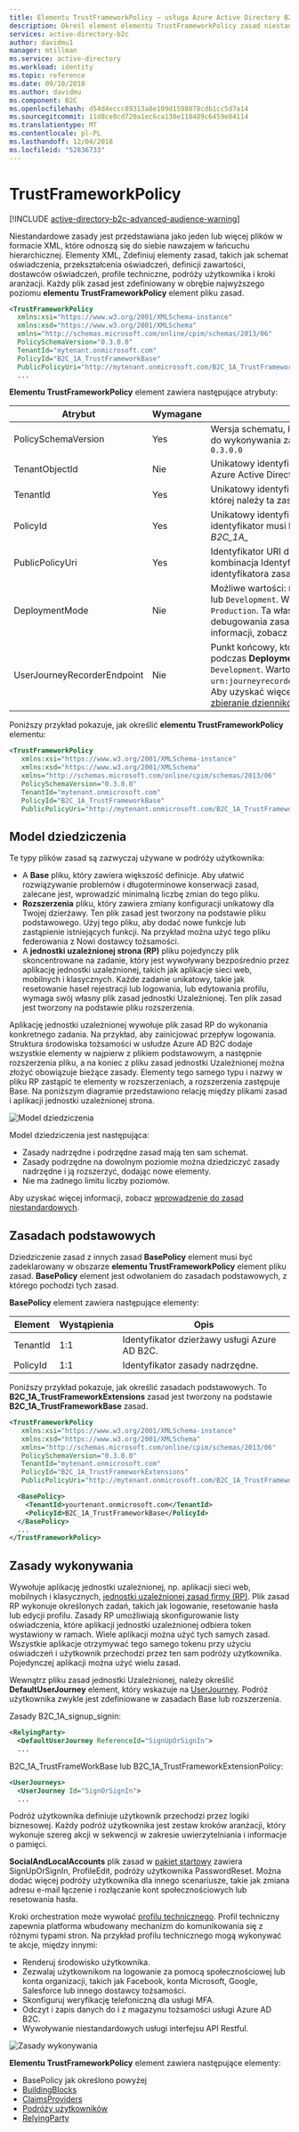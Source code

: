 ```yaml
---
title: Elementu TrustFrameworkPolicy — usługa Azure Active Directory B2C | Dokumentacja firmy Microsoft
description: Określ element elementu TrustFrameworkPolicy zasad niestandardowych w usłudze Azure Active Directory B2C.
services: active-directory-b2c
author: davidmu1
manager: mtillman
ms.service: active-directory
ms.workload: identity
ms.topic: reference
ms.date: 09/10/2018
ms.author: davidmu
ms.component: B2C
ms.openlocfilehash: d54d4eccc89313a8e109d1598078cdb1cc5d7a14
ms.sourcegitcommit: 11d8ce8cd720a1ec6ca130e118489c6459e04114
ms.translationtype: MT
ms.contentlocale: pl-PL
ms.lasthandoff: 12/04/2018
ms.locfileid: "52836733"
---
```

# <a name="trustframeworkpolicy"></a>TrustFrameworkPolicy

[!INCLUDE [active-directory-b2c-advanced-audience-warning](../../includes/active-directory-b2c-advanced-audience-warning.md)]

Niestandardowe zasady jest przedstawiana jako jeden lub więcej plików w formacie XML, które odnoszą się do siebie nawzajem w łańcuchu hierarchicznej. Elementy XML, Zdefiniuj elementy zasad, takich jak schemat oświadczenia, przekształcenia oświadczeń, definicji zawartości, dostawców oświadczeń, profile techniczne, podróży użytkownika i kroki aranżacji. Każdy plik zasad jest zdefiniowany w obrębie najwyższego poziomu **elementu TrustFrameworkPolicy** element pliku zasad. 

```XML
<TrustFrameworkPolicy
  xmlns:xsi="https://www.w3.org/2001/XMLSchema-instance"
  xmlns:xsd="https://www.w3.org/2001/XMLSchema"
  xmlns="http://schemas.microsoft.com/online/cpim/schemas/2013/06"
  PolicySchemaVersion="0.3.0.0"
  TenantId="mytenant.onmicrosoft.com"
  PolicyId="B2C_1A_TrustFrameworkBase"
  PublicPolicyUri="http://mytenant.onmicrosoft.com/B2C_1A_TrustFrameworkBase">
  ...
```


**Elementu TrustFrameworkPolicy** element zawiera następujące atrybuty:

| Atrybut | Wymagane | Opis |
|---------- | -------- | ----------- |
| PolicySchemaVersion | Yes | Wersja schematu, który ma być używany do wykonywania zasad. Wartość musi być `0.3.0.0` |
| TenantObjectId | Nie | Unikatowy identyfikator dzierżawy usługi Azure Active Directory (Azure AD) B2C. |
| TenantId | Yes | Unikatowy identyfikator dzierżawy, do której należy ta zasada. |
| PolicyId | Yes | Unikatowy identyfikator zasad. Ten identyfikator musi być poprzedzony *B2C_1A_* |
| PublicPolicyUri | Yes | Identyfikator URI dla zasad, które jest kombinacja Identyfikatora dzierżawy oraz identyfikatora zasad. |
| DeploymentMode | Nie | Możliwe wartości: `Production`, `Debugging`, lub `Development`. Wartość domyślna to `Production`. Ta właściwość służy do debugowania zasady. Aby uzyskać więcej informacji, zobacz [zbieranie dzienników](active-directory-b2c-troubleshoot-custom.md). |
| UserJourneyRecorderEndpoint | Nie | Punkt końcowy, który jest używany podczas **DeploymentMode** ustawiono `Development`. Wartość musi być `urn:journeyrecorder:applicationinsights`. Aby uzyskać więcej informacji, zobacz [zbieranie dzienników](active-directory-b2c-troubleshoot-custom.md). |


Poniższy przykład pokazuje, jak określić **elementu TrustFrameworkPolicy** elementu:

``` XML
<TrustFrameworkPolicy
   xmlns:xsi="https://www.w3.org/2001/XMLSchema-instance"
   xmlns:xsd="https://www.w3.org/2001/XMLSchema"
   xmlns="http://schemas.microsoft.com/online/cpim/schemas/2013/06"
   PolicySchemaVersion="0.3.0.0"
   TenantId="mytenant.onmicrosoft.com"
   PolicyId="B2C_1A_TrustFrameworkBase"
   PublicPolicyUri="http://mytenant.onmicrosoft.com/B2C_1A_TrustFrameworkBase">
```

## <a name="inheritance-model"></a>Model dziedziczenia

Te typy plików zasad są zazwyczaj używane w podróży użytkownika:

- A **Base** pliku, który zawiera większość definicje. Aby ułatwić rozwiązywanie problemów i długoterminowe konserwacji zasad, zalecane jest, wprowadzić minimalną liczbę zmian do tego pliku.
- **Rozszerzenia** pliku, który zawiera zmiany konfiguracji unikatowy dla Twojej dzierżawy. Ten plik zasad jest tworzony na podstawie pliku podstawowego. Użyj tego pliku, aby dodać nowe funkcje lub zastąpienie istniejących funkcji. Na przykład można użyć tego pliku federowania z Nowi dostawcy tożsamości.
- A **jednostki uzależnionej strona (RP)** pliku pojedynczy plik skoncentrowane na zadanie, który jest wywoływany bezpośrednio przez aplikację jednostki uzależnionej, takich jak aplikacje sieci web, mobilnych i klasycznych. Każde zadanie unikatowy, takie jak resetowanie haseł rejestracji lub logowania, lub edytowania profilu, wymaga swój własny plik zasad jednostki Uzależnionej. Ten plik zasad jest tworzony na podstawie pliku rozszerzenia. 

Aplikację jednostki uzależnionej wywołuje plik zasad RP do wykonania konkretnego zadania. Na przykład, aby zainicjować przepływ logowania. Struktura środowiska tożsamości w usłudze Azure AD B2C dodaje wszystkie elementy w najpierw z plikiem podstawowym, a następnie rozszerzenia pliku, a na koniec z pliku zasad jednostki Uzależnionej można złożyć obowiązuje bieżące zasady. Elementy tego samego typu i nazwy w pliku RP zastąpić te elementy w rozszerzeniach, a rozszerzenia zastępuje Base. Na poniższym diagramie przedstawiono relację między plikami zasad i aplikacji jednostki uzależnionej strona.

![Model dziedziczenia](./media/trustframeworkpolicy/custom-policy-Inheritance-model.png)

Model dziedziczenia jest następująca:

- Zasady nadrzędne i podrzędne zasad mają ten sam schemat.
- Zasady podrzędne na dowolnym poziomie można dziedziczyć zasady nadrzędne i ją rozszerzyć, dodając nowe elementy.
- Nie ma żadnego limitu liczby poziomów.

Aby uzyskać więcej informacji, zobacz [wprowadzenie do zasad niestandardowych](active-directory-b2c-get-started-custom.md).

## <a name="base-policy"></a>Zasadach podstawowych

Dziedziczenie zasad z innych zasad **BasePolicy** element musi być zadeklarowany w obszarze **elementu TrustFrameworkPolicy** element pliku zasad. **BasePolicy** element jest odwołaniem do zasadach podstawowych, z którego pochodzi tych zasad.  

**BasePolicy** element zawiera następujące elementy:

| Element | Wystąpienia | Opis |
| ------- | ----------- | --------|
| TenantId | 1:1 | Identyfikator dzierżawy usługi Azure AD B2C. |
| PolicyId | 1:1 | Identyfikator zasady nadrzędne. |


Poniższy przykład pokazuje, jak określić zasadach podstawowych. To **B2C_1A_TrustFrameworkExtensions** zasad jest tworzony na podstawie **B2C_1A_TrustFrameworkBase** zasad. 

``` XML
<TrustFrameworkPolicy
   xmlns:xsi="https://www.w3.org/2001/XMLSchema-instance"
   xmlns:xsd="https://www.w3.org/2001/XMLSchema"
   xmlns="http://schemas.microsoft.com/online/cpim/schemas/2013/06"
   PolicySchemaVersion="0.3.0.0"
   TenantId="mytenant.onmicrosoft.com"
   PolicyId="B2C_1A_TrustFrameworkExtensions"
   PublicPolicyUri="http://mytenant.onmicrosoft.com/B2C_1A_TrustFrameworkExtensions">

  <BasePolicy>
    <TenantId>yourtenant.onmicrosoft.com</TenantId>
    <PolicyId>B2C_1A_TrustFrameworkBase</PolicyId>
  </BasePolicy>
  ...
</TrustFrameworkPolicy>
```

## <a name="policy-execution"></a>Zasady wykonywania

Wywołuje aplikację jednostki uzależnionej, np. aplikacji sieci web, mobilnych i klasycznych, [jednostki uzależnionej zasad firmy (RP)](relyingparty.md). Plik zasad RP wykonuje określonych zadań, takich jak logowanie, resetowanie hasła lub edycji profilu. Zasady RP umożliwiają skonfigurowanie listy oświadczenia, które aplikacji jednostki uzależnionej odbiera token wystawiony w ramach. Wiele aplikacji można użyć tych samych zasad. Wszystkie aplikacje otrzymywać tego samego tokenu przy użyciu oświadczeń i użytkownik przechodzi przez ten sam podróży użytkownika. Pojedynczej aplikacji można użyć wielu zasad.

Wewnątrz pliku zasad jednostki Uzależnionej, należy określić **DefaultUserJourney** element, który wskazuje na [UserJourney](userjourneys.md). Podróż użytkownika zwykle jest zdefiniowane w zasadach Base lub rozszerzenia.

Zasady B2C_1A_signup_signin:

```XML
<RelyingParty>
  <DefaultUserJourney ReferenceId="SignUpOrSignIn">
  ...
```

B2C_1A_TrustFrameWorkBase lub B2C_1A_TrustFrameworkExtensionPolicy:

```XML
<UserJourneys>
  <UserJourney Id="SignOrSignIn">
  ...
```

Podróż użytkownika definiuje użytkownik przechodzi przez logiki biznesowej. Każdy podróż użytkownika jest zestaw kroków aranżacji, który wykonuje szereg akcji w sekwencji w zakresie uwierzytelniania i informacje o pamięci. 

**SocialAndLocalAccounts** plik zasad w [pakiet startowy](https://docs.microsoft.com/azure/active-directory-b2c/active-directory-b2c-get-started-custom#download-starter-pack-and-modify-policies) zawiera SignUpOrSignIn, ProfileEdit, podróży użytkownika PasswordReset. Można dodać więcej podróży użytkownika dla innego scenariusze, takie jak zmiana adresu e-mail łączenie i rozłączanie kont społecznościowych lub resetowania hasła. 

Kroki orchestration może wywołać [profilu technicznego](technicalprofiles.md). Profil techniczny zapewnia platforma wbudowany mechanizm do komunikowania się z różnymi typami stron. Na przykład profilu technicznego mogą wykonywać te akcje, między innymi:

- Renderuj środowisko użytkownika.
- Zezwalaj użytkownikom na logowanie za pomocą społecznościowej lub konta organizacji, takich jak Facebook, konta Microsoft, Google, Salesforce lub innego dostawcy tożsamości.
- Skonfiguruj weryfikację telefoniczną dla usługi MFA.
- Odczyt i zapis danych do i z magazynu tożsamości usługi Azure AD B2C.
- Wywoływanie niestandardowych usługi interfejsu API Restful.

![Zasady wykonywania](./media/trustframeworkpolicy/custom-policy-execution.png)

 **Elementu TrustFrameworkPolicy** element zawiera następujące elementy:

- BasePolicy jak określono powyżej
- [BuildingBlocks](buildingblocks.md)
- [ClaimsProviders](claimsproviders.md)
- [Podróży użytkowników](userjourneys.md)
- [RelyingParty](relyingparty.md)

